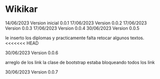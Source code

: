 # Wikikar

14/06/2023  Version inicial 0.0.1
17/06/2023  Version 0.0.2
17/06/2023  Version 0.0.3
17/06/2023  Version 0.0.4
30/06/2023  Version 0.0.5

le inserto los diplomas y practicamente falta retocar algunos textos.
<<<<<<< HEAD

30/06/2023  Version 0.0.6

arreglo de los link la clase de bootstrap estaba bloqueando todos los link

30/06/2023  Version 0.0.7
